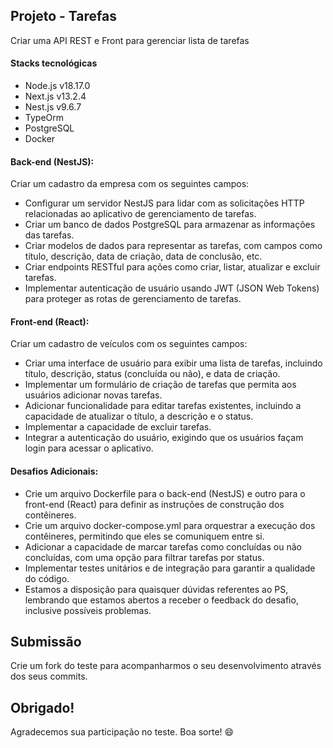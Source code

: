 ## Projeto - Tarefas

Criar uma API REST e Front para gerenciar lista de tarefas

#### Stacks tecnológicas

- Node.js v18.17.0
- Next.js v13.2.4
- Nest.js v9.6.7
- TypeOrm
- PostgreSQL
- Docker

#### Back-end (NestJS):

Criar um cadastro da empresa com os seguintes campos:

- Configurar um servidor NestJS para lidar com as solicitações HTTP relacionadas ao aplicativo de gerenciamento de tarefas.
- Criar um banco de dados PostgreSQL para armazenar as informações das tarefas.
- Criar modelos de dados para representar as tarefas, com campos como título, descrição, data de criação, data de conclusão, etc.
- Criar endpoints RESTful para ações como criar, listar, atualizar e excluir tarefas.
- Implementar autenticação de usuário usando JWT (JSON Web Tokens) para proteger as rotas de gerenciamento de tarefas.

#### Front-end (React):

Criar um cadastro de veículos com os seguintes campos:

- Criar uma interface de usuário para exibir uma lista de tarefas, incluindo título, descrição, status (concluída ou não), e data de criação.
- Implementar um formulário de criação de tarefas que permita aos usuários adicionar novas tarefas.
- Adicionar funcionalidade para editar tarefas existentes, incluindo a capacidade de atualizar o título, a descrição e o status.
- Implementar a capacidade de excluir tarefas.
- Integrar a autenticação do usuário, exigindo que os usuários façam login para acessar o aplicativo.

#### Desafios Adicionais:

- Crie um arquivo Dockerfile para o back-end (NestJS) e outro para o front-end (React) para definir as instruções de construção dos contêineres.
- Crie um arquivo docker-compose.yml para orquestrar a execução dos contêineres, permitindo que eles se comuniquem entre si.
- Adicionar a capacidade de marcar tarefas como concluídas ou não concluídas, com uma opção para filtrar tarefas por status.
- Implementar testes unitários e de integração para garantir a qualidade do código.
- Estamos a disposição para quaisquer dúvidas referentes ao PS, lembrando que estamos abertos a receber o feedback do desafio, inclusive possíveis problemas.

## Submissão

Crie um fork do teste para acompanharmos o seu desenvolvimento através dos seus commits.

## Obrigado!

Agradecemos sua participação no teste. Boa sorte! 😄
